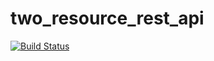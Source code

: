 # two_resource_rest_api

[![Build Status](https://travis-ci.org/vbenavente/two_resource_deploy.svg?branch=master)](https://travis-ci.org/vbenavente/two_resource_deploy)
